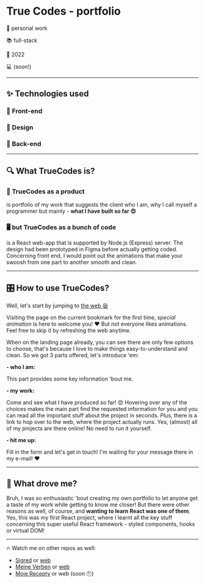# True Codes - portfolio

🤝 personal work

📚 full-stack

📅 2022

💻 (soon!)

____

## ✨ Technologies used

### 📱 Front-end


### 🎨 Design


### 🔧 Back-end


____

##  🔍 What TrueCodes is? 

### 🎁 TrueCodes as a product

is portfolio of my work that suggests the client who I am, why I call myself a programmer but mainly - **what I have built so far 😍**

### 🖥️ but TrueCodes as a bunch of code

is a React web-app that is supported by Node.js (Express) server. The design had been prototyped in Figma before actually getting coded. 
Concerning front end, I would point out the animations that make your *swoosh* from one part to another smooth and clean.  

____

## 🎛️ How to use TrueCodes? 

Well, let's start by jumping to [the web 😆](https://www.truecodes.dev)

Visiting the page on the current bookmark for the first time, *special animation* is here to welcome you! ❤️ But not everyone likes animations. Feel free to skip it by refreshing the web anytime. 

When on the landing page already, you can see there are only few options to choose, that's because I love to make things easy-to-understand and clean. So we got 3 parts offered, let's introduce 'em:

**- who I am:**

This part provides some key information 'bout me.

**- my work:**

Come and see what I have produced so far! 😍 Hovering over any of the choices makes the main part find the requested information for you and you can read all the important stuff about the project in seconds. Plus, there is a link to hop over to the web, where the project actually runs. Yes, (almost) all of my projects are there online! No need to run it yourself.

**- hit me up:**

Fill in the form and let's get in touch! I'm waiting for your message there in my e-mail! ❤️  

___

## 🚀 What drove me? 

Bruh, I was so enthusiastic 'bout creating my own portfolio to let anyone get a taste of my work while getting to know me closer! But there were other reasons as well, of course, and **wanting to learn React was one of them**. Yes, this was my first React project, where I learnt all the key stuff concerning this super useful React framework - styled components, hooks or virtual DOM! 

___

🔥 Watch me on other repos as well:

- [Sigred](https://github.com/TrueCodes1/sigred_public.git) or [web](https://www.sigred.org)
- [Meine Verben](https://github.com/TrueCodes1/meine_verbs.git) or [web](http://www.meineverben.com)
- [Moje Recepty](https://github.com/TrueCodes1/moje_recepty.git) or web (soon 🕚)
